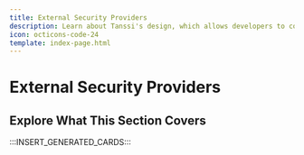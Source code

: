 ```yaml
---
title: External Security Providers
description: Learn about Tanssi's design, which allows developers to connect to external security providers and benefit from Ethereum-level security right from the start.
icon: octicons-code-24
template: index-page.html
---
```


# External Security Providers



## Explore What This Section Covers

:::INSERT_GENERATED_CARDS:::